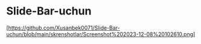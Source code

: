 # Slide-Bar-uchun
 
[https://github.com/Xusanbek0071/Slide-Bar-uchun/blob/main/skrenshotlar/Screenshot%202023-12-08%20102610.png]